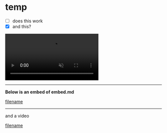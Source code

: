 # temp

- [ ] does this work
- [x] and this?

<video loop muted autoplay playsinline controls>
<source src="http://www.imade3d.com/awesome-assets/1st_layer_paper_11.mp4" />
Please use a modern browser like Firefox or Chrome to see this helpful video.
</video>

---

**Below is an embed of embed.md**

[filename](embed.md ':include')

---

and a video

[filename](video.md ':include')
